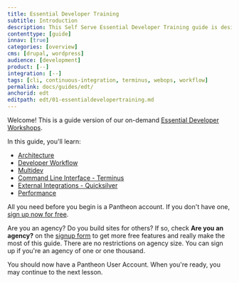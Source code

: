 ```yaml
---
title: Essential Developer Training
subtitle: Introduction
description: This Self Serve Essential Developer Training guide is designed to help any Pantheon user quickly master workflow and tooling
contenttype: [guide]
innav: [true]
categories: [overview]
cms: [drupal, wordpress]
audience: [development]
product: [--]
integration: [--]
tags: [cli, continuous-integration, terminus, webops, workflow]
permalink: docs/guides/edt/
anchorid: edt
editpath: edt/01-essentialdevelopertraining.md
---
```


Welcome! This is a guide version of our on-demand [Essential Developer Workshops](https://pantheon.io/workshops?docs).


In this guide, you'll learn:

- [Architecture](/guides/edt/introduction-and-architecture)
- [Developer Workflow](/guides/edt/developer-workflow)
- [Multidev](/guides/edt/multidev)
- [Command Line Interface - Terminus](/guides/edt/terminus-cli)
- [External Integrations - Quicksilver](/guides/edt/external-integrations)
- [Performance](/guides/edt/performance)

All you need before you begin is a Pantheon account. If you don't have one, [sign up now for free](https://pantheon.io/register?docs).

<Alert title="Note" type="info">

Are you an agency? Do you build sites for others? If so, check **Are you an agency?** on the [signup form](https://pantheon.io/register?docs) to get more free features and really make the most of this guide. There are no restrictions on agency size. You can sign up if you're an agency of one or one thousand.

</Alert>

You should now have a Pantheon User Account. When you're ready, you may continue to the next lesson.
